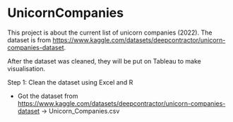 # UnicornCompanies
This project is about the current list of unicorn companies (2022). The dataset is from https://www.kaggle.com/datasets/deepcontractor/unicorn-companies-dataset. 

After the dataset was cleaned, they will be put on Tableau to make visualisation.

Step 1: Clean the dataset using Excel and R
- Got the dataset from https://www.kaggle.com/datasets/deepcontractor/unicorn-companies-dataset -> Unicorn_Companies.csv

